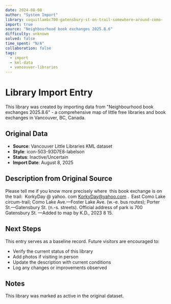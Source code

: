 ```yaml
---
date: 2024-08-08
author: "System Import"
library: coquitlambc700-gatensbury-st-on-trail-somewhere-around-como-
import: true
source: "Neighbourhood book exchanges 2025.8.6"
difficulty: unknown
solved: false
time_spent: "N/A"
collaboration: false
tags:
  - import
  - kml-data
  - vancouver-libraries
---
```


# Library Import Entry

This library was created by importing data from "Neighbourhood book exchanges 2025.8.6" - a comprehensive map of little free libraries and book exchanges in Vancouver, BC, Canada.

## Original Data

- **Source**: Vancouver Little Libraries KML dataset
- **Style**: icon-503-93D7E8-labelson
- **Status**: Inactive/Uncertain
- **Import Date**: August 8, 2025

## Description from Original Source

Please tell me if you know more precisely where  this book exchange is on the trail: 
KorkyDay @ yahoo. com
KorkyDay@yahoo.com .  
East Como Lake circum-trail; 
Como Lake Ave.—Foster Lake Ave. 
(w.-e. bus routes);
	Porter St.—Gatensbury St. (n.-s. streets).
Official address of park is 700 Gatensbury St.
—Added to map by K.D., 2023 8 15. 



## Next Steps

This entry serves as a baseline record. Future visitors are encouraged to:
- Verify the current status of this library
- Add photos if visiting in person
- Update the description with current conditions
- Log any changes or improvements observed

## Notes

This library was marked as active in the original dataset.
